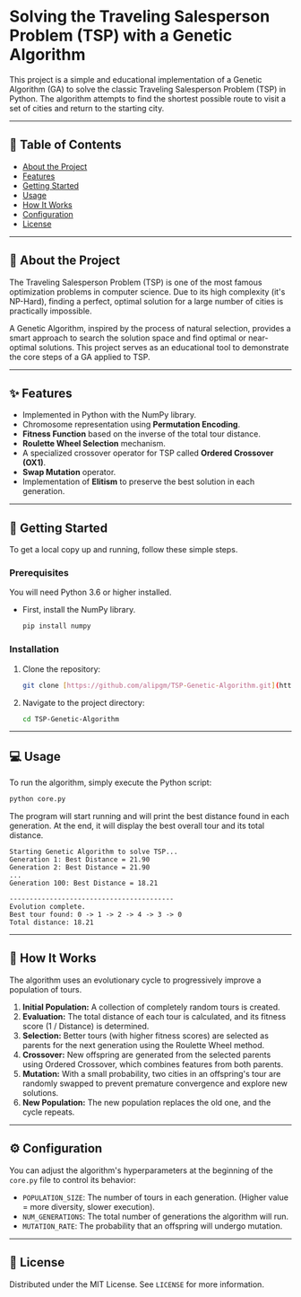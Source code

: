 # Solving the Traveling Salesperson Problem (TSP) with a Genetic Algorithm

This project is a simple and educational implementation of a Genetic Algorithm (GA) to solve the classic Traveling Salesperson Problem (TSP) in Python. The algorithm attempts to find the shortest possible route to visit a set of cities and return to the starting city.



---

## 📜 Table of Contents

- [About the Project](#-about-the-project)
- [Features](#-features)
- [Getting Started](#-getting-started)
- [Usage](#-usage)
- [How It Works](#-how-it-works)
- [Configuration](#-configuration)
- [License](#-license)

---

## 🎯 About the Project

The Traveling Salesperson Problem (TSP) is one of the most famous optimization problems in computer science. Due to its high complexity (it's NP-Hard), finding a perfect, optimal solution for a large number of cities is practically impossible.

A Genetic Algorithm, inspired by the process of natural selection, provides a smart approach to search the solution space and find optimal or near-optimal solutions. This project serves as an educational tool to demonstrate the core steps of a GA applied to TSP.

---

## ✨ Features

* Implemented in Python with the NumPy library.
* Chromosome representation using **Permutation Encoding**.
* **Fitness Function** based on the inverse of the total tour distance.
* **Roulette Wheel Selection** mechanism.
* A specialized crossover operator for TSP called **Ordered Crossover (OX1)**.
* **Swap Mutation** operator.
* Implementation of **Elitism** to preserve the best solution in each generation.

---

## 🚀 Getting Started

To get a local copy up and running, follow these simple steps.

### Prerequisites

You will need Python 3.6 or higher installed.

* First, install the NumPy library.
    ```bash
    pip install numpy
    ```

### Installation

1.  Clone the repository:
    ```bash
    git clone [https://github.com/alipgm/TSP-Genetic-Algorithm.git](https://github.com/alipgm/TSP-Genetic-Algorithm.git)
    ```
2.  Navigate to the project directory:
    ```bash
    cd TSP-Genetic-Algorithm
    ```

---

## 💻 Usage

To run the algorithm, simply execute the Python script:

```bash
python core.py
```

The program will start running and will print the best distance found in each generation. At the end, it will display the best overall tour and its total distance.

```
Starting Genetic Algorithm to solve TSP...
Generation 1: Best Distance = 21.90
Generation 2: Best Distance = 21.90
...
Generation 100: Best Distance = 18.21

-----------------------------------------
Evolution complete.
Best tour found: 0 -> 1 -> 2 -> 4 -> 3 -> 0
Total distance: 18.21
```

---

## 🧠 How It Works

The algorithm uses an evolutionary cycle to progressively improve a population of tours.

1.  **Initial Population:** A collection of completely random tours is created.
2.  **Evaluation:** The total distance of each tour is calculated, and its fitness score (1 / Distance) is determined.
3.  **Selection:** Better tours (with higher fitness scores) are selected as parents for the next generation using the Roulette Wheel method.
4.  **Crossover:** New offspring are generated from the selected parents using Ordered Crossover, which combines features from both parents.
5.  **Mutation:** With a small probability, two cities in an offspring's tour are randomly swapped to prevent premature convergence and explore new solutions.
6.  **New Population:** The new population replaces the old one, and the cycle repeats.

---

## ⚙️ Configuration

You can adjust the algorithm's hyperparameters at the beginning of the `core.py` file to control its behavior:

* `POPULATION_SIZE`: The number of tours in each generation. (Higher value = more diversity, slower execution).
* `NUM_GENERATIONS`: The total number of generations the algorithm will run.
* `MUTATION_RATE`: The probability that an offspring will undergo mutation.

---

## 📄 License

Distributed under the MIT License. See `LICENSE` for more information.